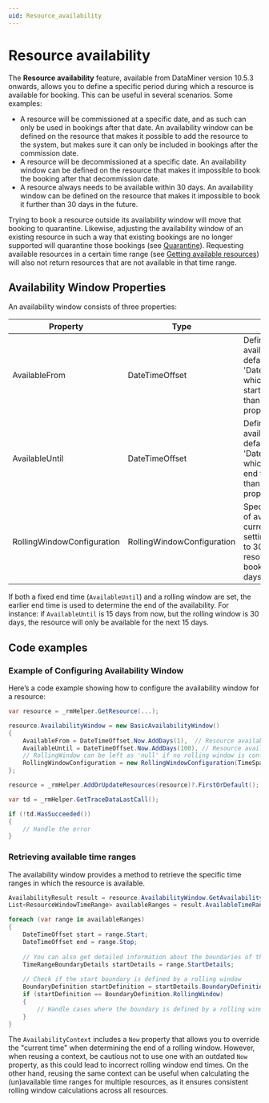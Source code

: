 ```yaml
---
uid: Resource_availability
---
```


# Resource availability

The **Resource availability** feature, available from DataMiner version 10.5.3 onwards, allows you to define a specific period during which a resource is available for booking. This can be useful in several scenarios. Some examples:

- A resource will be commissioned at a specific date, and as such can only be used in bookings after that date. An availability window can be defined on the resource that makes it possible
 to add the resource to the system, but makes sure it can only be included in bookings after the commission date.
- A resource will be decommissioned at a specific date. An availability window can be defined on the resource that makes it impossible to book the booking after that decommission date.
- A resource always needs to be available within 30 days. An availability window can be defined on the resource that makes it impossible to book it further than 30 days in the future.

Trying to book a resource outside its availability window will move that booking to quarantine. Likewise, adjusting the availability window of an existing resource in such a way that existing bookings are no longer supported will quarantine those bookings (see [Quarantine](xref:SRM_Quarantine)). Requesting available resources in a certain time range (see [Getting available resources](xref:srm_using_resourcemanagerhelper#getting-available-resources)) will also not return resources that are not available in that time range.

## Availability Window Properties

An availability window consists of three properties:

| **Property**               	| **Type**                   	| **Description**                                                                                                                                                                     	|
|----------------------------	|----------------------------	|-------------------------------------------------------------------------------------------------------------------------------------------------------------------------------------	|
| AvailableFrom              	| DateTimeOffset             	| Defines the start of the availability window. The default value is 'DateTimeOffset.MinValue', which means there is no start time. Must be lower than the 'AvailableUntil' property. 	|
| AvailableUntil             	| DateTimeOffset             	| Defines the end of the availability window. The default value is 'DateTimeOffset.MaxValue', which means there is no end time. Must be greater than the 'AvailableFrom' property.    	|
| RollingWindowConfiguration 	| RollingWindowConfiguration 	| Specifies a rolling window of availability relative to the current time. For example, setting the rolling window to 30 days means the resource is available for booking until "now + 30 days."                                                                                                                                                                               	|

If both a fixed end time (`AvailableUntil`) and a rolling window are set, the earlier end time is used to determine the end of the availability. For instance: if `AvailableUntil` is 15 days from now, but the rolling window is 30 days, the resource will only be available for the next 15 days.

## Code examples

### Example of Configuring Availability Window

Here’s a code example showing how to configure the availability window for a resource:

```csharp
var resource = _rmHelper.GetResource(...);

resource.AvailabilityWindow = new BasicAvailabilityWindow()
{
    AvailableFrom = DateTimeOffset.Now.AddDays(1),  // Resource available starting from tomorrow
    AvailableUntil = DateTimeOffset.Now.AddDays(100), // Resource available for the next 100 days
    // RollingWindow can be left as 'null' if no rolling window is configured
    RollingWindowConfiguration = new RollingWindowConfiguration(TimeSpan.FromDays(30)) // 30-day rolling window
};

resource = _rmHelper.AddOrUpdateResources(resource)?.FirstOrDefault();

var td = _rmHelper.GetTraceDataLastCall();

if (!td.HasSucceeded())
{
    // Handle the error
}
```

### Retrieving available time ranges

The availability window provides a method to retrieve the specific time ranges in which the resource is available.

```csharp
AvailabilityResult result = resource.AvailabilityWindow.GetAvailability(new AvailabilityContext());
List<ResourceWindowTimeRange> availableRanges = result.AvailableTimeRanges;

foreach (var range in availableRanges)
{
    DateTimeOffset start = range.Start;
    DateTimeOffset end = range.Stop;
    
    // You can also get detailed information about the boundaries of the time ranges
    TimeRangeBoundaryDetails startDetails = range.StartDetails;
    
    // Check if the start boundary is defined by a rolling window
    BoundaryDefinition startDefinition = startDetails.BoundaryDefinition;
    if (startDefinition == BoundaryDefinition.RollingWindow)
    {
        // Handle cases where the boundary is defined by a rolling window
    }
}
```

The ``AvailabilityContext`` includes a ``Now`` property that allows you to override the "current time" when determining the end of a rolling window. However, when reusing a context, be cautious not to use one with an outdated ``Now`` property, as this could lead to incorrect rolling window end times. On the other hand, reusing the same context can be useful when calculating the (un)available time ranges for multiple resources, as it ensures consistent rolling window calculations across all resources.
